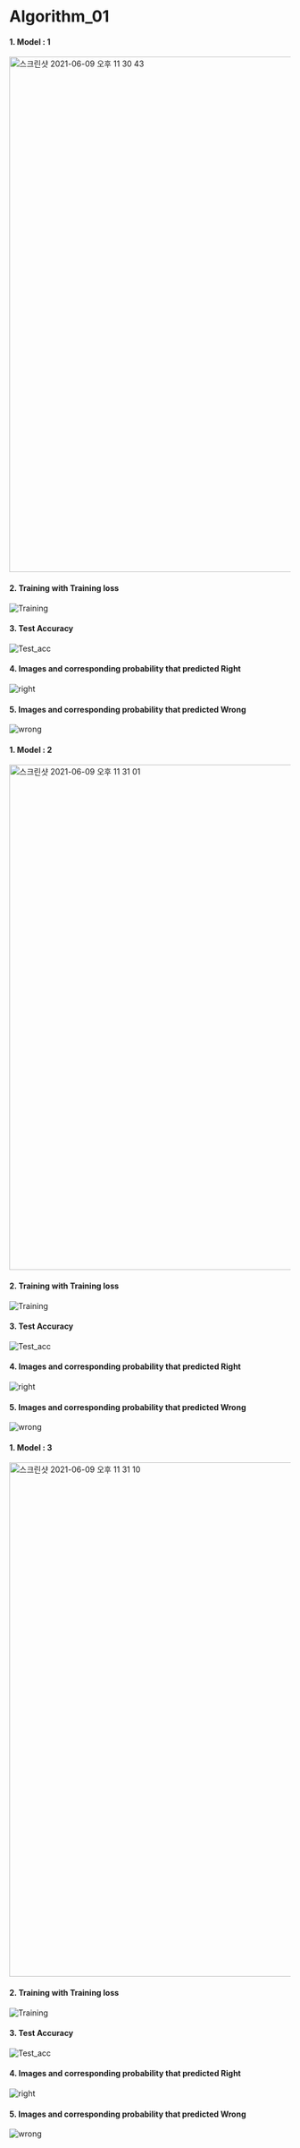 # Algorithm_01

#### 1. Model : 1 
<img width="921" alt="스크린샷 2021-06-09 오후 11 30 43" src="https://user-images.githubusercontent.com/55436953/121374258-b97b7100-c97a-11eb-8da1-64b5ae3e5502.png">

#### 2. Training with Training loss 
![Training]()
#### 3. Test Accuracy
![Test_acc]()
#### 4. Images and corresponding probability that predicted Right 
![right]()
#### 5. Images and corresponding probability that predicted Wrong
![wrong]()



#### 1. Model : 2
<img width="903" alt="스크린샷 2021-06-09 오후 11 31 01" src="https://user-images.githubusercontent.com/55436953/121374316-c4360600-c97a-11eb-9bfc-f3a7f7bd4639.png">

#### 2. Training with Training loss 
![Training]()
#### 3. Test Accuracy
![Test_acc]()
#### 4. Images and corresponding probability that predicted Right 
![right]()
#### 5. Images and corresponding probability that predicted Wrong
![wrong]()




#### 1. Model : 3
<img width="919" alt="스크린샷 2021-06-09 오후 11 31 10" src="https://user-images.githubusercontent.com/55436953/121374343-ca2be700-c97a-11eb-9c61-0fd48d596028.png">

#### 2. Training with Training loss 
![Training]()
#### 3. Test Accuracy
![Test_acc]()
#### 4. Images and corresponding probability that predicted Right 
![right]()
#### 5. Images and corresponding probability that predicted Wrong
![wrong]()

